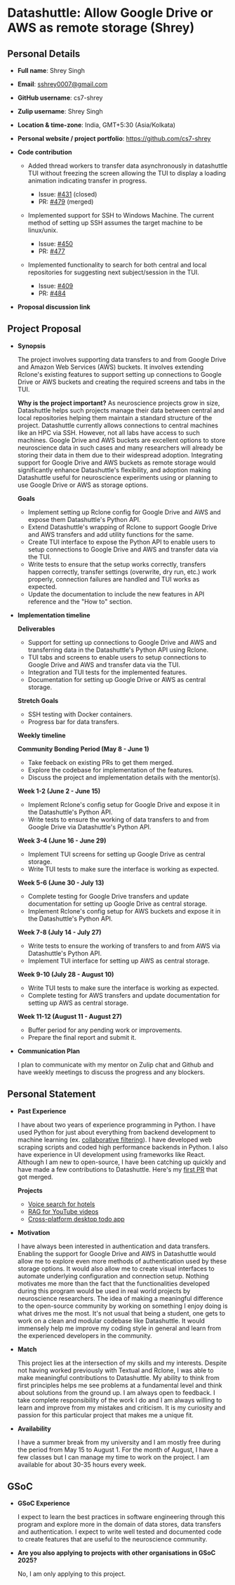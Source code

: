 # Datashuttle: Allow Google Drive or AWS as remote storage (Shrey)

## Personal Details

- **Full name**: Shrey Singh 
- **Email**: sshrey0007@gmail.com
- **GitHub username**: cs7-shrey
- **Zulip username**: Shrey Singh
- **Location & time-zone**: India, GMT+5:30 (Asia/Kolkata)
- **Personal website / project portfolio**: https://github.com/cs7-shrey 
- **Code contribution**
    - Added thread workers to transfer data asynchronously in datashuttle TUI without freezing the screen allowing the TUI to display a loading animation indicating transfer in progress.
        - Issue: [#431](https://github.com/neuroinformatics-unit/datashuttle/issues/431) (closed)
        - PR: [#479](https://github.com/neuroinformatics-unit/datashuttle/pull/479) (merged)
    
    - Implemented support for SSH to Windows Machine. The current method of setting up SSH assumes the target machine to be linux/unix. 
        - Issue: [#450](https://github.com/neuroinformatics-unit/datashuttle/issues/450)
        - PR: [#477](https://github.com/neuroinformatics-unit/datashuttle/pull/477)

    - Implemented functionality to search for both central and local repositories for suggesting next subject/session in the TUI.
        - Issue: [#409](https://github.com/neuroinformatics-unit/datashuttle/issues/409)
        - PR: [#484](https://github.com/neuroinformatics-unit/datashuttle/pull/484)

- **Proposal discussion link**

## Project Proposal

- **Synopsis**
    
    The project involves supporting data transfers to and from Google Drive and Amazon Web Services (AWS) buckets. It involves extending Rclone's existing features to support setting up connections to Google Drive or AWS buckets and creating the required screens and tabs in the TUI.

    **Why is the project important?**
    As neuroscience projects grow in size, Datashuttle helps such projects manage their data between central and local repositories helping them maintain a standard structure of the project. Datashuttle currently allows connections to central machines like an HPC via SSH. However, not all labs have access to such machines. Google Drive and AWS buckets are excellent options to store neuroscience data in such cases and many researchers will already be storing their data in them due to their widespread adoption. Integrating support for Google Drive and AWS buckets as remote storage would significantly enhance Datashuttle's flexibility, and adoption making Datashuttle useful for neuroscience experiments using or planning to use Google Drive or AWS as storage options.

    **Goals**
    
    - Implement setting up Rclone config for Google Drive and AWS and expose them Datashuttle's Python API.
    - Extend Datashuttle's wrapping of Rclone to support Google Drive and AWS transfers and add utility functions for the same.
    - Create TUI interface to expose the Python API to enable users to setup connections to Google Drive and AWS and transfer data via the TUI.
    - Write tests to ensure that the setup works correctly, transfers happen correctly, transfer settings (overwrite, dry run, etc.) work properly, connection failures are handled and TUI works as expected.
    - Update the documentation to include the new features in API reference and the "How to" section. 


- **Implementation timeline**

    **Deliverables**

    - Support for setting up connections to Google Drive and AWS and transferring data in the Datashuttle's Python API using Rclone.
    - TUI tabs and screens to enable users to setup connections to Google Drive and AWS and transfer data via the TUI.
    - Integration and TUI tests for the implemented features.
    - Documentation for setting up Google Drive or AWS as central storage.

    **Stretch Goals**

    - SSH testing with Docker containers.
    - Progress bar for data transfers.


    **Weekly timeline**

    **Community Bonding Period (May 8 - June 1)**
    
    - Take feeback on existing PRs to get them merged.
    - Explore the codebase for implementation of the features.
    - Discuss the project and implementation details with the mentor(s).

    **Week 1-2 (June 2 - June 15)**
    
    - Implement Rclone's config setup for Google Drive and expose it in the Datashuttle's Python API.
    - Write tests to ensure the working of data transfers to and from Google Drive via Datashuttle's Python API.
    
    **Week 3-4 (June 16 - June 29)**

    - Implement TUI screens for setting up Google Drive as central storage.
    - Write TUI tests to make sure the interface is working as expected.

    **Week 5-6 (June 30 - July 13)**

    - Complete testing for Google Drive transfers and update documentation for setting up Google Drive as central storage.
    - Implement Rclone's config setup for AWS buckets and expose it in the Datashuttle's Python API.
    
    **Week 7-8 (July 14 - July 27)**

    - Write tests to ensure the working of transfers to and from AWS via Datashuttle's Python API.
    - Implement TUI interface for setting up AWS as central storage. 

    **Week 9-10 (July 28 - August 10)**

    - Write TUI tests to make sure the interface is working as expected.
    - Complete testing for AWS transfers and update documentation for setting up AWS as central storage.

    **Week 11-12 (August 11 - August 27)**

    - Buffer period for any pending work or improvements.
    - Prepare the final report and submit it.

- **Communication Plan** 

    I plan to communicate with my mentor on Zulip chat and Github and have weekly meetings to discuss the progress and any blockers. 


## Personal Statement

- **Past Experience**
    
    I have about two years of experience programming in Python. I have used Python for just about everything from backend development to machine learning (ex. [collaborative filtering](https://www.kaggle.com/code/kglshrey/fastai-collaborativefiltering)). I have developed web scraping scripts and coded high performance backends in Python. I also have experience in UI development using frameworks like React. Although I am new to open-source, I have been catching up quickly and have made a few contributions to Datashuttle. Here's my [first PR](https://github.com/neuroinformatics-unit/datashuttle/pull/479) that got merged.

    **Projects**
    - [Voice search for hotels](https://github.com/cs7-shrey/haven)
    - [RAG for YouTube videos](https://github.com/cs7-shrey/youtube-rag-chatbot)
    - [Cross-platform desktop todo app](https://github.com/cs7-shrey/broski)
    

- **Motivation**
    
    I have always been interested in authentication and data transfers. Enabling the support for Google Drive and AWS in Datashuttle would allow me to explore even more methods of authentication used by these storage options. It would also allow me to create visual interfaces to automate underlying configuration and connection setup. Nothing motivates me more than the fact that the functionalities developed during this program would be used in real world projects by neuroscience researchers. The idea of making a meaningful difference to the open-source community by working on something I enjoy doing is what drives me the most. It's not usual that being a student, one gets to work on a clean and modular codebase like Datashuttle. It would immensely help me improve my coding style in general and learn from the experienced developers in the community.

- **Match**

    This project lies at the intersection of my skills and my interests. Despite not having worked previously with Textual and Rclone, I was able to make meaningful contributions to Datashuttle. My ability to think from first principles helps me see problems at a fundamental level and think about solutions from the ground up. I am always open to feedback. I take complete responsibility of the work I do and I am always willing to learn and improve from my mistakes and criticism. It is my curiosity and passion for this particular project that makes me a unique fit.

- **Availability**

    I have a summer break from my university and I am mostly free during the period from May 15 to August 1. For the month of August, I have a few classes but I can manage my time to work on the project. I am available for about 30-35 hours every week.


## GSoC

- **GSoC Experience**

    I expect to learn the best practices in software engineering through this program and explore more in the domain of data stores, data transfers and authentication. I expect to write well tested and documented code to create features that are useful to the neuroscience community.

- **Are you also applying to projects with other organisations in GSoC 2025?**

    No, I am only applying to this project.
